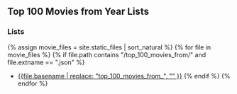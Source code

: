 ## Top 100 Movies from Year Lists

### Lists

{% assign movie_files = site.static_files | sort_natural %}
{% for file in movie_files %}
  {% if file.path contains "/top_100_movies_from/" and file.extname == ".json" %}
  - [{{file.basename | replace: "top_100_movies_from_", "" }}](https://silentdot.github.io/rottentomatoes_radarr_lists/top_100_movies_from/{{file.name}})
  {% endif %}
{% endfor %}
